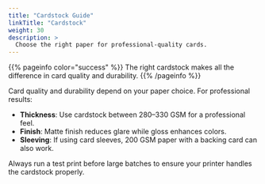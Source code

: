 ```yaml
---
title: "Cardstock Guide"
linkTitle: "Cardstock"
weight: 30
description: >
  Choose the right paper for professional-quality cards.
---
```


<div class="mt-4"></div>

{{% pageinfo color="success" %}}
The right cardstock makes all the difference in card quality and durability.
{{% /pageinfo %}}

Card quality and durability depend on your paper choice. For professional results:

- **Thickness**: Use cardstock between 280–330 GSM for a professional feel.
- **Finish**: Matte finish reduces glare while gloss enhances colors.
- **Sleeving**: If using card sleeves, 200 GSM paper with a backing card can also work.

Always run a test print before large batches to ensure your printer handles the cardstock properly.
